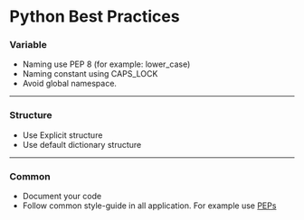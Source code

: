 # Python Best Practices

### Variable
- Naming use PEP 8 (for example: lower_case)
- Naming constant using CAPS_LOCK
- Avoid global namespace.
 ***
### Structure
- Use Explicit structure
- Use default dictionary structure
 ***
### Common
- Document your code
- Follow common style-guide in all application. For example use
[PEPs](https://www.python.org/dev/peps/)
